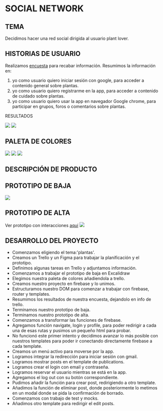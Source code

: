 # SOCIAL NETWORK

## TEMA
Decidimos hacer una red social dirigida al usuario plant lover.

## HISTORIAS DE USUARIO
Realizamos [encuesta](https://forms.gle/XSyVXW6R4GUgGgra6) para recabar información.
Resumimos la información en:
1. yo como usuario quiero iniciar sesión con google, para acceder a contenido general sobre plantas.
2. yo como usuario quiero registrarme en la app, para acceder a contenido de cuidado sobre plantas.
3. yo como usuario quiero usar la app en navegador Google chrome, para participar en grupos, foros o comentarios sobre plantas.


RESULTADOS

<img src = "PICS/Encuesta1.png">
<img src = "PICS/Encuesta 2.png">


## PALETA DE COLORES

<img src = "PICS/PALETA DE COLORES.jpeg">
<img src = "PICS/PALETA DE COLORES 1.jpg">
<img src = "PICS/PALETA DE COLORES 2.jpg">

## DESCRIPCIÓN DE PRODUCTO


## PROTOTIPO DE BAJA

<img src = "PICS/PROTOTIPO DE BAJA.png">

## PROTOTIPO DE ALTA
Ver prototipo con interacciones [aquí](https://www.figma.com/proto/oGMhwqudUs2YRRP0nJoPxF/SOCIAL-NETWORK?node-id=3%3A3&scaling=scale-down&page-id=0%3A1&starting-point-node-id=3%3A3)
<img src = "PICS/PROTOTIPO DE ALTA.png">

## DESARROLLO DEL PROYECTO

* Comenzamos eligiendo el tema:'plantas'.
* Creamos un Trello y un Figma para trabajar la planificación y el prototipo.
* Definimos algunas tareas en Trello y adjuntamos información.
* Comenzamos a trabajar el prototipo de baja en Excalidraw
* Elegimos nuestra paleta de colores añadiendola a trello.
* Creamos nuestro proyecto en firebase y lo unimos.
* Estructuramos nuestro DOM para comenzar a trabajar con firebase, router y templates.
* Resumimos los resultados de nuestra encuesta, dejandolo en info de trello.
* Terminamos nuestro prototipo de baja.
* Terminamos nuestro prototipo de alta.
* Comenzamos a transformar las funciones de firebase. 
* Agregamos función navigate, login y profile, para poder redirigir a cada una de esas rutas y pusimos un pequeño html para probar.
* No funcionó este primer intento y decidimos avanzar lo más posible con nuestros templates para poder ir conectando directamente firebase a cada template.
* Creamos un menú activo para moverse por la app.
* Logramos integrar la redirección para iniciar sesión con gmail.
* Logramos mostrar posts en el template de publications.
* Logramos crear el login con email y contraseña.
* Logramos reservar el usuario mientras se está en la app.
* Agregamos el log out con su botón correspondiente.
* Pudimos añadir la función para crear post, redirigiendo a otro template.
* Añadimos la función de eliminar post, donde posteriormente lo metimos en un modal donde se pida la confirmación de borrado.
* Comenzamos con trabajo de test y mocks.
* Añadimos otro template para redirigir el edit posts.
